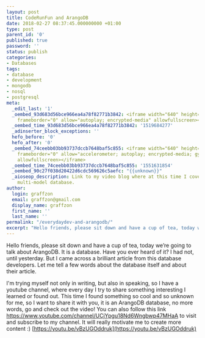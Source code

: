 ```yaml
---
layout: post
title: CodeRunFun and ArangoDB
date: 2018-02-27 08:37:45.000000000 +01:00
type: post
parent_id: '0'
published: true
password: ''
status: publish
categories:
- Databases
tags:
- database
- development
- mongodb
- nosql
- postgresql
meta:
  _edit_last: '1'
  _oembed_93d683d56bce966ea4a78f82771b3842: <iframe width="640" height="480" src="https://www.youtube.com/embed/bnzaF94TyNo?feature=oembed"
    frameborder="0" allow="autoplay; encrypted-media" allowfullscreen></iframe>
  _oembed_time_93d683d56bce966ea4a78f82771b3842: '1519684277'
  _adinserter_block_exceptions: ''
  hefo_before: '0'
  hefo_after: '0'
  _oembed_74ceebb03bb93737dccb7648baf5c855: <iframe width="640" height="360" src="https://www.youtube.com/embed/vBzUGOddruk?feature=oembed"
    frameborder="0" allow="accelerometer; autoplay; encrypted-media; gyroscope; picture-in-picture"
    allowfullscreen></iframe>
  _oembed_time_74ceebb03bb93737dccb7648baf5c855: '1551631854'
  _oembed_90c27f038d20422d6cdc569626c5aefc: "{{unknown}}"
  _aioseop_description: Link to my video blog where at this time I cover ArangoDB
    multi-model database.
author:
  login: graffzon
  email: graffzon@gmail.com
  display_name: graffzon
  first_name: ''
  last_name: ''
permalink: "/everydaydev-and-arangodb/"
excerpt: "Hello friends, please sit down and have a cup of tea, today we’re going to talk about ArangoDB. It is a database. Have you ever heard of it? I had not, until yesterday. But I came across a brilliant article from this database developers. Let me tell a few words about the database itself and about their article."
---
```


Hello friends, please sit down and have a cup of tea, today we’re going to talk about ArangoDB. It is a database. Have you ever heard of it? I had not, until yesterday. But I came across a brilliant article from this database developers. Let me tell a few words about the database itself and about their article.
<!--more-->
I'm trying myself not only in writing, but also in speaking, so I have a youtube channel, where every day I try to share something interesting I learned or found out.
This time I found something so cool and so unknown for me, so I want to share it with you, it is an ArangoDB database, no more words, go and check out the video!
You can also follow this link <a href="https://www.youtube.com/channel/UCjYpgu18Nd6Wngbwp47MHaA" target="_blank" rel="noopener">https://www.youtube.com/channel/UCjYpgu18Nd6Wngbwp47MHaA</a> to visit and subscribe to my channel. It will really motivate me to create more content :)
[https://youtu.be/vBzUGOddruk](https://youtu.be/vBzUGOddruk)		
